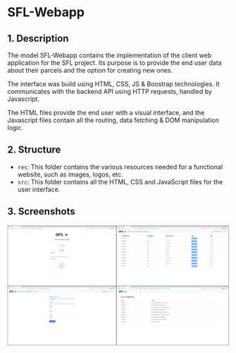 # SFL-Webapp

## 1. Description
The model SFL-Webapp contains the implementation of the client web application for the SFL project. Its purpose is to provide the end user data about their parcels and the option for creating new ones. 

The interface was build using HTML, CSS, JS & Boostrap technologies. It communicates with the backend API using HTTP requests, handled by Javascript. 

The HTML files provide the end user with a visual interface, and the Javascript files contain all the routing, data fetching & DOM manipulation logic.


## 2. Structure
- `res`: This folder contains the various resources needed for a functional website, such as images, logos, etc.
- `src`: This folder contains all the HTML, CSS and JavaScript files for the user interface.


## 3. Screenshots
![Screenshots](res/screenshot1.png)
